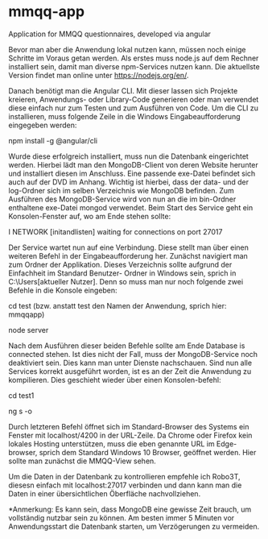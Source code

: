 # mmqq-app
Application for MMQQ questionnaires, developed via angular

Bevor man aber die Anwendung lokal nutzen kann, müssen noch einige Schritte im Voraus getan werden. 
Als erstes muss node.js auf dem Rechner installiert sein, damit man diverse npm-Services nutzen kann. 
Die aktuellste Version findet man online unter https://nodejs.org/en/.

Danach benötigt man die Angular CLI. Mit dieser lassen sich Projekte kreieren, Anwendungs- oder Library-Code 
generieren oder man verwendet diese einfach nur zum Testen und zum Ausführen von Code. Um die CLI zu installieren, 
muss folgende Zeile in die Windows Eingabeaufforderung eingegeben werden:


npm install -g @angular/cli


Wurde diese erfolgreich installiert, muss nun die Datenbank eingerichtet werden. Hierbei lädt man den MongoDB-Client von 
deren Website herunter und installiert diesen im Anschluss. Eine passende exe-Datei befindet sich auch auf der DVD im Anhang.
 Wichtig ist hierbei, dass der data- und der log-Ordner sich im selben Verzeichnis wie MongoDB befinden. 
Zum Ausführen des MongoDB-Service wird von nun an die im bin-Ordner enthaltene exe-Datei mongod verwendet. 
Beim Start des Service geht ein Konsolen-Fenster auf, wo am Ende stehen sollte:


I NETWORK  [initandlisten] waiting for connections on port 27017


Der Service wartet nun auf eine Verbindung. Diese stellt man über einen weiteren Befehl in der Eingabeaufforderung her. 
Zunächst navigiert man zum Ordner der Applikation. Dieses Verzeichnis sollte aufgrund der Einfachheit im Standard Benutzer-
Ordner in Windows sein, sprich in C:\Users\[aktueller Nutzer]. Denn so muss man nur noch folgende zwei Befehle in die Konsole eingeben:


cd test (bzw. anstatt test den Namen der Anwendung, sprich hier: mmqqapp)

node server


Nach dem Ausführen dieser beiden Befehle sollte am Ende Database is connected stehen. Ist dies nicht der Fall, muss der 
MongoDB-Service noch deaktiviert sein. Dies kann man unter Dienste nachschauen. Sind nun alle Services korrekt ausgeführt 
worden, ist es an der Zeit die Anwendung zu kompilieren. Dies geschieht wieder über einen Konsolen-befehl:


cd test1

ng s -o


Durch letzteren Befehl öffnet sich im Standard-Browser des Systems ein Fenster mit localhost/4200 in der URL-Zeile. 
Da Chrome oder Firefox kein lokales Hosting unterstützen, muss die eben genannte URL im Edge-browser, sprich dem Standard 
Windows 10 Browser, geöffnet werden. Hier sollte man zunächst die MMQQ-View sehen.

Um die Daten in der Datenbank zu kontrollieren empfehle ich Robo3T, diesesn einfach mit localhost:27017 verbinden und dann 
kann man die Daten in einer übersichtlichen Öberfläche nachvollziehen.

*Anmerkung: Es kann sein, dass MongoDB eine gewisse Zeit brauch, um vollständig nutzbar sein zu können.
Am besten immer 5 Minuten vor Anwendungsstart die Datenbank starten, um Verzögerungen zu vermeiden.


